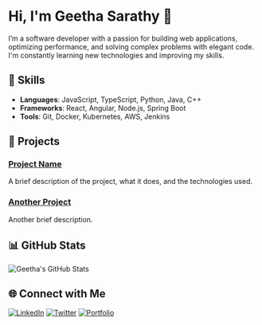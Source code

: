 # Hi, I'm Geetha Sarathy 👋

I’m a software developer with a passion for building web applications, optimizing performance, and solving complex problems with elegant code. I'm constantly learning new technologies and improving my skills.

## 🚀 Skills

- **Languages**: JavaScript, TypeScript, Python, Java, C++
- **Frameworks**: React, Angular, Node.js, Spring Boot
- **Tools**: Git, Docker, Kubernetes, AWS, Jenkins

## 💼 Projects

### [Project Name](https://github.com/yourusername/projectname)
A brief description of the project, what it does, and the technologies used.

### [Another Project](https://github.com/yourusername/anotherproject)
Another brief description.

## 📊 GitHub Stats

![Geetha's GitHub Stats](https://github-readme-stats.vercel.app/api?username=geetha-sarathy&show_icons=true&theme=radical)

## 🌐 Connect with Me

[![LinkedIn](https://img.shields.io/badge/LinkedIn-blue?style=for-the-badge&logo=linkedin)](https://www.linkedin.com/in/yourprofile/)
[![Twitter](https://img.shields.io/badge/Twitter-blue?style=for-the-badge&logo=twitter)](https://twitter.com/yourprofile)
[![Portfolio](https://img.shields.io/badge/Portfolio-Portfolio-orange?style=for-the-badge)](https://yourportfolio.com)

<!--
**geethaPsarathy/geethaPsarathy** is a ✨ _special_ ✨ repository because its `README.md` (this file) appears on your GitHub profile.

Here are some ideas to get you started:

- 🔭 I’m currently working on ...
- 🌱 I’m currently learning ...
- 👯 I’m looking to collaborate on ...
- 🤔 I’m looking for help with ...
- 💬 Ask me about ...
- 📫 How to reach me: ...
- 😄 Pronouns: ...
- ⚡ Fun fact: ...
-->
